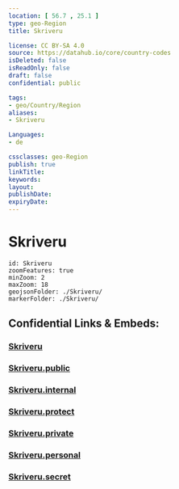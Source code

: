 ```yaml
---
location: [ 56.7 , 25.1 ] 
type: geo-Region
title: Skriveru

license: CC BY-SA 4.0
source: https://datahub.io/core/country-codes
isDeleted: false
isReadOnly: false
draft: false
confidential: public

tags:
- geo/Country/Region
aliases:
- Skriveru

Languages:
- de

cssclasses: geo-Region
publish: true
linkTitle: 
keywords: 
layout: 
publishDate: 
expiryDate: 
---
```


# Skriveru

```leaflet
id: Skriveru
zoomFeatures: true 
minZoom: 2 
maxZoom: 18
geojsonFolder: ./Skriveru/
markerFolder: ./Skriveru/
```


## Confidential Links & Embeds: 

### [Skriveru](/_Standards/Earth/Continent/Europe/Europe~North/Latvia/Counties/Skriveru.md) 

### [Skriveru.public](/_public/Earth/Continent/Europe/Europe~North/Latvia/Counties/Skriveru.public.md) 

### [Skriveru.internal](/_internal/Earth/Continent/Europe/Europe~North/Latvia/Counties/Skriveru.internal.md) 

### [Skriveru.protect](/_protect/Earth/Continent/Europe/Europe~North/Latvia/Counties/Skriveru.protect.md) 

### [Skriveru.private](/_private/Earth/Continent/Europe/Europe~North/Latvia/Counties/Skriveru.private.md) 

### [Skriveru.personal](/_personal/Earth/Continent/Europe/Europe~North/Latvia/Counties/Skriveru.personal.md) 

### [Skriveru.secret](/_secret/Earth/Continent/Europe/Europe~North/Latvia/Counties/Skriveru.secret.md)

